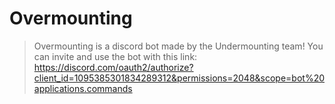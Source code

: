 # Overmounting

> Overmounting is a discord bot made by the Undermounting team!
> You can invite and use the bot with this link: https://discord.com/oauth2/authorize?client_id=1095385301834289312&permissions=2048&scope=bot%20applications.commands
